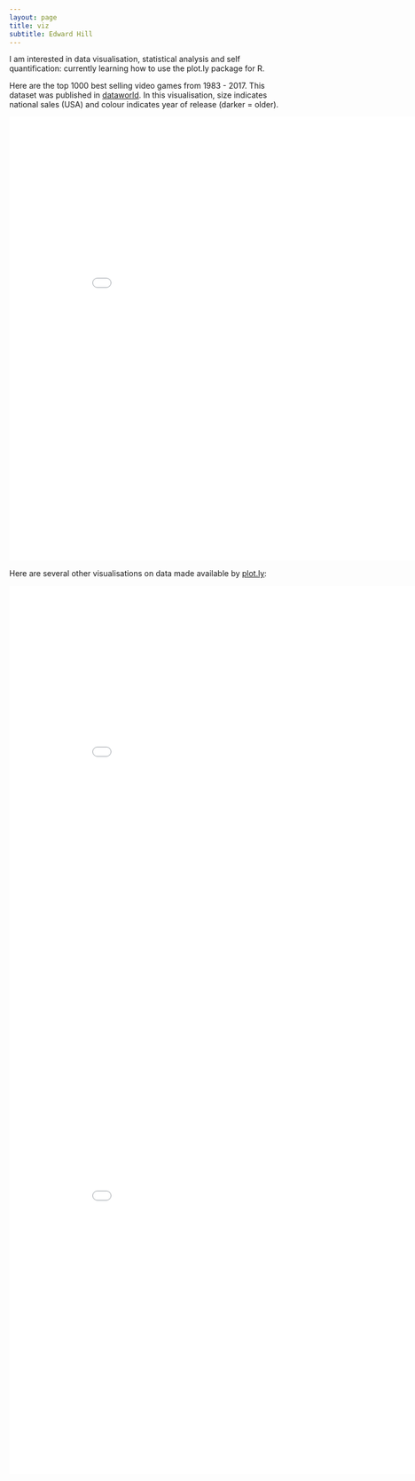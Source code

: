 ```yaml
---
layout: page
title: viz
subtitle: Edward Hill
---
```


I am interested in data visualisation, statistical analysis and self quantification: currently learning how to use the plot.ly package for R. 

Here are the top 1000 best selling video games from 1983 - 2017. This dataset was published in [dataworld](https://data.world/julienf/video-games-global-sales-in-volume-1983-2017). In this visualisation, size indicates national sales (USA) and colour indicates year of release (darker = older).

<iframe width="900" height="800" frameborder="0" scrolling="no" src="//plot.ly/~ddhll/8.embed"></iframe>

Here are several other visualisations on data made available by [plot.ly](https://plot.ly):

<iframe width="900" height="800" frameborder="0" scrolling="no" src="//plot.ly/~ddhll/0.embed"></iframe>


<iframe width="900" height="800" frameborder="0" scrolling="no" src="//plot.ly/~ddhll/2.embed"></iframe>
